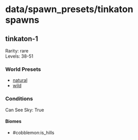 # data/spawn_presets/tinkaton spawns  
  
## tinkaton-1  
Rarity: rare  
Levels: 38-51  
  
### World Presets  
* [natural](/data/spawn_data/natural.md)  
* [wild](/data/spawn_data/wild.md)  
  
### Conditions  
Can See Sky: True  
  
#### Biomes  
  * #cobblemon:is_hills
  
